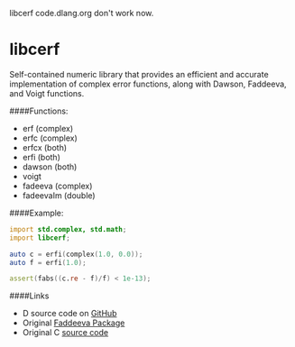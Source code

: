 libcerf code.dlang.org don't work now.

libcerf
=======

Self-contained numeric library that provides an efficient and accurate implementation of complex error functions, along with Dawson, Faddeeva, and Voigt functions.

####Functions:
* erf (complex)
* erfc (complex)
* erfcx (both)
* erfi (both)
* dawson (both)
* voigt
* fadeeva (complex)
* fadeevaIm (double)


####Example:
```D
import std.complex, std.math;
import libcerf;

auto c = erfi(complex(1.0, 0.0));
auto f = erfi(1.0);

assert(fabs((c.re - f)/f) < 1e-13);
```

####Links
* D source code on [GitHub](http://github.com/9il/libcerf)
* Original [Faddeeva Package](http://ab-initio.mit.edu/wiki/index.php/Faddeeva_Package)
* Original C [source code](http://apps.jcns.fz-juelich.de/doku//sc/libcerf)
